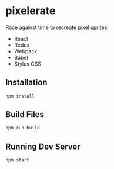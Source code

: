 # pixelerate
Race against time to recreate pixel sprites!

* React
* Redux
* Webpack
* Babel
* Stylus CSS



## Installation

```bash
npm install
```

## Build Files

```bash
npm run build
```

## Running Dev Server

```bash
npm start
```
